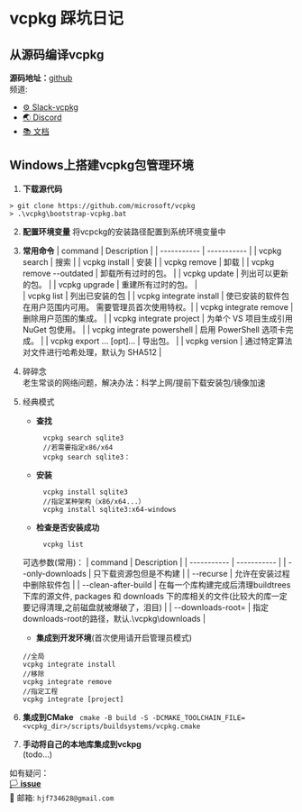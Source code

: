 # vcpkg 踩坑日记

## 从源码编译vcpkg 

**源码地址：**[github](https://github.com/microsoft/vcpkg)  
频道:
- [⚙︎ Slack-vcpkg ](https://cppalliance.org/slack/)  
- [🌏 Discord](https://www.includecpp.org/)  
- [📚︎ 文档](https://learn.microsoft.com/vcpkg)

## Windows上搭建vcpkg包管理环境  
1. **下载源代码**  
```
> git clone https://github.com/microsoft/vcpkg  
> .\vcpkg\bootstrap-vcpkg.bat  
``` 

2. **配置环境变量**
   将vcpckg的安装路径配置到系统环境变量中

3. **常用命令**
   | command     | Description |
   | ----------- | ----------- |
   | vcpkg search  <pkg>            | 搜索       |
   | vcpkg install <pkg>            | 安装       |
   | vcpkg remove  <pkg>            | 卸载       |
   | vcpkg remove --outdated        | 卸载所有过时的包。        |
   | vcpkg update                   | 列出可以更新的包。        |
   | vcpkg upgrade                  | 重建所有过时的包。        |   
   | vcpkg list                     | 列出已安装的包        |
   | vcpkg integrate install        | 使已安装的软件包在用户范围内可用。 需要管理员首次使用特权。|
   | vcpkg integrate remove         | 删除用户范围的集成。  |
   | vcpkg integrate project        | 为单个 VS 项目生成引用 NuGet 包使用。  |
   | vcpkg integrate powershell     | 启用 PowerShell 选项卡完成。 |
   | vcpkg export <pkg>... [opt]... | 导出包。        |
   | vcpkg version                  | 通过特定算法对文件进行哈希处理，默认为 SHA512        |  

4. 碎碎念  
   老生常谈的网络问题，解决办法：科学上网/提前下载安装包/镜像加速

5. 经典模式   
   - **查找**    
   ```
        vcpkg search sqlite3  
        //若需要指定x86/x64
        vcpkg search sqlite3：
   ```
   - **安装**  
   ```
        vcpkg install sqlite3
        //指定某种架构（x86/x64...） 
        vcpkg install sqlite3:x64-windows 
   ```
   - **检查是否安装成功**
   ```
        vcpkg list
   ``` 
   可选参数(常用)：
    | command                 | Description |
    | -----------             | ----------- |
    | --only-downloads        | 只下载资源包但是不构建 |
    | --recurse               | 允许在安装过程中删除软件包 |
    | --clean-after-build     | 在每一个库构建完成后清理buildtrees下库的源文件, packages 和 downloads 下的库相关的文件(比较大的库一定要记得清理,之前磁盘就被爆破了，泪目) |
    | --downloads-root=<path> | 指定downloads-root的路径，默认.\vcpkg\downloads |  

   - **集成到开发环境**(首次使用请开启管理员模式)
   ```
   //全局
   vcpkg integrate install
   //移除
   vcpkg integrate remove
   //指定工程
   vcpkg integrate [project]
   ```
6. **集成到CMake**
   ` cmake -B build -S -DCMAKE_TOOLCHAIN_FILE=<vcpkg_dir>/scripts/buildsystems/vcpkg.cmake`  
7. **手动将自己的本地库集成到vckpg**  
   (todo...)  

如有疑问：  
[🏳 **issue**](https://github.com/huaqfantasy/Maple_NOTE/issues)   
📩 邮箱: `hjf734628@gmail.com`   
